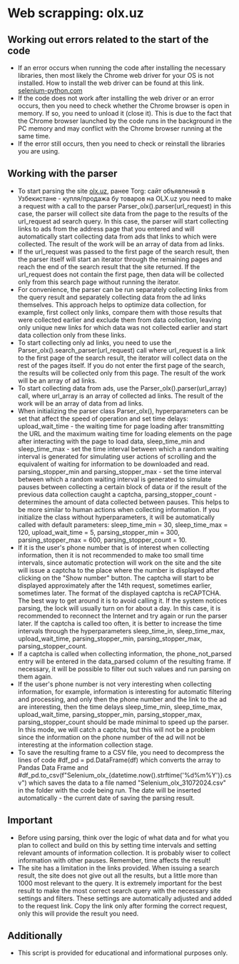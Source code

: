 # Web scrapping: olx.uz
## Working out errors related to the start of the code
- If an error occurs when running the code after installing the necessary libraries, then most likely the Chrome web driver for your OS is not installed. How to install the web driver can be found at this link. [selenium-python.com](https://selenium-python.com/install-chromedriver-chrome?ysclid=ly2ufnhjip111135754)
- If the code does not work after installing the web driver or an error occurs, then you need to check whether the Chrome browser is open in memory. If so, you need to unload it (close it). This is due to the fact that the Chrome browser launched by the code runs in the background in the PC memory and may conflict with the Chrome browser running at the same time.
- If the error still occurs, then you need to check or reinstall the libraries you are using.
## Working with the parser
- To start parsing the site [olx.uz](https://www.olx.uz/), ранее Torg: сайт объявлений в Узбекистане - купля/продажа бу товаров на OLX.uz  you need to make a request with a call to the parser Parser_olx().parser(url_request) in this case, the parser will collect site data from the page to the results of the url_request ad search query. In this case, the parser will start collecting links to ads from the address page that you entered and will automatically start collecting data from ads that links to which were collected. The result of the work will be an array of data from ad links.
- If the url_request was passed to the first page of the search result, then the parser itself will start an iterator through the remaining pages and reach the end of the search result that the site returned. If the url_request does not contain the first page, then data will be collected only from this search page without running the iterator. 
- For convenience, the parser can be run separately collecting links from the query result and separately collecting data from the ad links themselves. This approach helps to optimize data collection, for example, first collect only links, compare them with those results that were collected earlier and exclude them from data collection, leaving only unique new links for which data was not collected earlier and start data collection only from these links.
- To start collecting only ad links, you need to use the Parser_olx().search_parser(url_request) call where url_request is a link to the first page of the search result, the iterator will collect data on the rest of the pages itself. If you do not enter the first page of the search, the results will be collected only from this page. The result of the work will be an array of ad links.
- To start collecting data from ads, use the Parser_olx().parser(url_array) call, where url_array is an array of collected ad links. The result of the work will be an array of data from ad links.
- When initializing the parser class Parser_olx(), hyperparameters can be set that affect the speed of operation and set time delays: upload_wait_time - the waiting time for page loading after transmitting the URL and the maximum waiting time for loading elements on the page after interacting with the page to load data, sleep_time_min and sleep_time_max - set the time interval between which a random waiting interval is generated for simulating user actions of scrolling and the equivalent of waiting for information to be downloaded and read. parsing_stopper_min and parsing_stopper_max - set the time interval between which a random waiting interval is generated to simulate pauses between collecting a certain block of data or if the result of the previous data collection caught a captcha, parsing_stopper_count - determines the amount of data collected between pauses. This helps to be more similar to human actions when collecting information. If you initialize the class without hyperparameters, it will be automatically called with default parameters: sleep_time_min = 30, sleep_time_max = 120, upload_wait_time = 5, parsing_stopper_min = 300, parsing_stopper_max = 600, parsing_stopper_count = 10.
- If it is the user's phone number that is of interest when collecting information, then it is not recommended to make too small time intervals, since automatic protection will work on the site and the site will issue a captcha to the place where the number is displayed after clicking on the "Show number" button. The captcha will start to be displayed approximately after the 14th request, sometimes earlier, sometimes later. The format of the displayed captcha is reCAPTCHA. The best way to get around it is to avoid calling it. If the system notices parsing, the lock will usually turn on for about a day. In this case, it is recommended to reconnect the Internet and try again or run the parser later. If the captcha is called too often, it is better to increase the time intervals through the hyperparameters sleep_time_in, sleep_time_max, upload_wait_time, parsing_stopper_min, parsing_stopper_max, parsing_stopper_count.
- If a captcha is called when collecting information, the phone_not_parsed entry will be entered in the data_parsed column of the resulting frame. If necessary, it will be possible to filter out such values and run parsing on them again.
- If the user's phone number is not very interesting when collecting information, for example, information is interesting for automatic filtering and processing, and only then the phone number and the link to the ad are interesting, then the time delays sleep_time_min, sleep_time_max, upload_wait_time, parsing_stopper_min, parsing_stopper_max, parsing_stopper_count should be made minimal to speed up the parser. In this mode, we will catch a captcha, but this will not be a problem since the information on the phone number of the ad will not be interesting at the information collection stage.
- To save the resulting frame to a CSV file, you need to decompress the lines of code #df_pd = pd.DataFrame(df) which converts the array to Pandas Data Frame and #df_pd.to_csv(f"Selenium_olx_{datetime.now().strftime('%d%m%Y')}.csv") which saves the data to a file named "Selenium_olx_31072024.csv" in the folder with the code being run. The date will be inserted automatically - the current date of saving the parsing result.
## Important
- Before using parsing, think over the logic of what data and for what you plan to collect and build on this by setting time intervals and setting relevant amounts of information collection. It is probably wiser to collect information with other pauses. Remember, time affects the result! 
- The site has a limitation in the links provided. When issuing a search result, the site does not give out all the results, but a little more than 1000 most relevant to the query. It is extremely important for the best result to make the most correct search query with the necessary site settings and filters. These settings are automatically adjusted and added to the request link. Copy the link only after forming the correct request, only this will provide the result you need.
## Additionally
- This script is provided for educational and informational purposes only.

